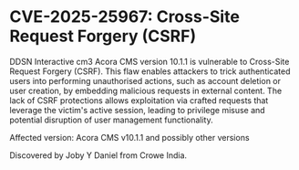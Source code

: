 # CVE-2025-25967: Cross-Site Request Forgery (CSRF)
DDSN Interactive cm3 Acora CMS version 10.1.1 is vulnerable to Cross-Site Request Forgery (CSRF). This flaw enables attackers to trick authenticated users into performing unauthorised actions, such as account deletion or user creation, by embedding malicious requests in external content. The lack of CSRF protections allows exploitation via crafted requests that leverage the victim's active session, leading to privilege misuse and potential disruption of user management functionality.

Affected version: Acora CMS v10.1.1 and possibly other versions

Discovered by Joby Y Daniel from Crowe India.
